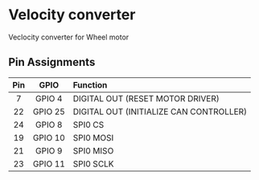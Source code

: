 # Velocity converter

Veclocity converter for Wheel motor

## Pin Assignments

|Pin|GPIO|Function|
|:---:|:---:|:---|
|7 |GPIO 4 |DIGITAL OUT (RESET MOTOR DRIVER)|
|22|GPIO 25|DIGITAL OUT (INITIALIZE CAN CONTROLLER)|
|24|GPIO 8 |SPI0 CS|
|19|GPIO 10|SPI0 MOSI|
|21|GPIO 9 |SPI0 MISO|
|23|GPIO 11|SPI0 SCLK|


